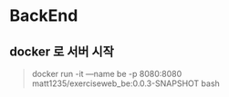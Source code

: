 # BackEnd

## docker 로 서버 시작
> docker run -it —name be -p 8080:8080 matt1235/exerciseweb_be:0.0.3-SNAPSHOT bash
